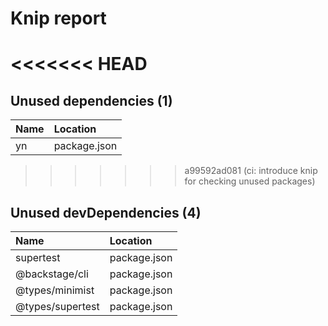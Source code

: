 # Knip report

<<<<<<< HEAD
=======
## Unused dependencies (1)

| Name | Location     |
|:---|:-------------|
| yn | package.json |

>>>>>>> a99592ad081 (ci: introduce knip for checking unused packages)
## Unused devDependencies (4)

| Name             | Location     |
|:-----------------|:-------------|
| supertest        | package.json |
| @backstage/cli   | package.json |
| @types/minimist  | package.json |
| @types/supertest | package.json |

